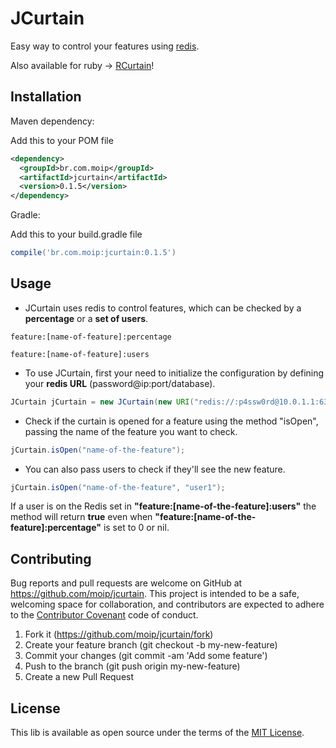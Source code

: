 # JCurtain

Easy way to control your features using [redis](http://redis.io/).

Also available for ruby -> [RCurtain](https://github.com/moip/rcurtain)!

## Installation

Maven dependency:

Add this to your POM file

```XML
<dependency>
  <groupId>br.com.moip</groupId>
  <artifactId>jcurtain</artifactId>
  <version>0.1.5</version>
</dependency>
```

Gradle:

Add this to your build.gradle file

```groovy
compile('br.com.moip:jcurtain:0.1.5')
```

## Usage

* JCurtain uses redis to control features, which can be checked by a **percentage** or a **set of users**.
```
feature:[name-of-feature]:percentage
```
```
feature:[name-of-feature]:users
```

* To use JCurtain, first your need to initialize the configuration by defining your **redis URL** (password@ip:port/database).
```java
JCurtain jCurtain = new JCurtain(new URI("redis://:p4ssw0rd@10.0.1.1:6380/15")); 
```

* Check if the curtain is opened for a feature using the method "isOpen", passing the name of the feature you want to check.
```java
jCurtain.isOpen("name-of-the-feature");
```

* You can also pass users to check if they'll see the new feature.
```java
jCurtain.isOpen("name-of-the-feature", "user1");
```

If a user is on the Redis set in **"feature:[name-of-the-feature]:users"** the method will return **true** even when **"feature:[name-of-the-feature]:percentage"** is set to 0 or nil.

## Contributing

Bug reports and pull requests are welcome on GitHub at https://github.com/moip/jcurtain. This project is intended to be a safe, welcoming space for collaboration, and contributors are expected to adhere to the [Contributor Covenant](http://contributor-covenant.org) code of conduct.

1. Fork it (https://github.com/moip/jcurtain/fork)
2. Create your feature branch (git checkout -b my-new-feature)
3. Commit your changes (git commit -am 'Add some feature')
4. Push to the branch (git push origin my-new-feature)
5. Create a new Pull Request

## License

This lib is available as open source under the terms of the [MIT License](http://opensource.org/licenses/MIT).
